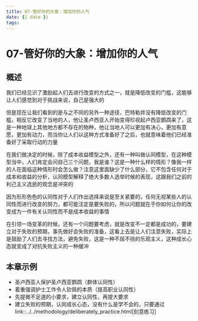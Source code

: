 ```yaml
---
title: 07-管好你的大象：增加你的人气
date: {{ date }}
tags:
---
```


# 07-管好你的大象：增加你的人气


## 概述

我们已经见识了激励起人们去进行改变的方式之一，就是降低改变的门槛，这能够让人们感觉到对于挑战来说，自己是强大的

但是现在让我们看到的是与之不同的另外一种途径，巴特勒并没有降低改变的门槛，相反它改变了当地的人，他让圣卢西亚人开始变得珍视起卢西亚鹦鹉来了，这是一种地球上其他地方都不存在的物种，他让当地人可以更加有决心，更加有意愿，更加有动力，而当你让人们以这种方式准备好了之后，也就意味着他们已经准备好了采取行动的力量

在我们做决定的时候，除了成本收益模型之外，还有一种叫做认同模型，在这种模型当中，人们肯定会问自己三个问题，我是谁？这是一种什么样的情形？像我一样的人在面临这种情形时会怎么做？注意这里面缺少了什么部分，它不包含任何对于成本和收益的分析，认同模型解释了绝大多数人选举时候的表现，这跟我们之前的利己主义选民的观念是冲突的

因为形形色色的认同性对于人们作出选择来说是至关紧要的，任何无视某些人的认同性而进行改变的努力，都可能注定是要失败的，所以问题就在于你如何让你的改变成为一件有关认同性而不是成本收益的事情

在引领一场变革的时候，还有一个问题要考虑，就是改变不一定都是成功的，要建立对于失败的预期，事先做好会失败的准备，这看上去是让人们注意失败，实际上是鼓励了人们去寻找方法，避免失败，这是一种不屈不挠的乐观主义，这种成长心态就变成了对抗失败主义的一种缓冲

## 本章示例

* 圣卢西亚人保护圣卢西亚鹦鹉（群体认同性）
* 着重强调护士工作令人钦佩的本质（提高职业认同性）
* 先提微不足道的小要求，建立认同性，再提大要求
* 建立失败的预期，认同成长心态，没有什么是学不会的，只要通过 link::../../methodology/deliberately_practice.html[刻意练习]